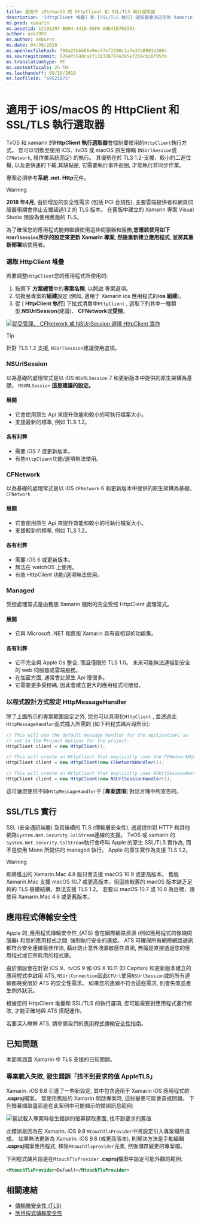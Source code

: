 ```yaml
---
title: 適用于 iOS/macOS 的 HttpClient 和 SSL/TLS 執行選取器
description: '[HttpClient 堆疊] 和 [SSL/TLS 執行] 選取器會決定您的 Xamarin iOS、tvOS 或 macOS 應用程式將使用的 HttpClient 和 SSL/TLS 執行。'
ms.prod: xamarin
ms.assetid: 12101297-BB04-4410-85F0-A0D41B7E6591
author: asb3993
ms.author: amburns
ms.date: 04/20/2018
ms.openlocfilehash: f00a25bbb86e9ec57ef2290c1a7e37a8891e1064
ms.sourcegitcommit: 6264fb540ca1f131328707e295e7259cb10f95fb
ms.translationtype: MT
ms.contentlocale: zh-TW
ms.lasthandoff: 08/16/2019
ms.locfileid: "69521875"
---
```

# <a name="httpclient-and-ssltls-implementation-selector-for-iosmacos"></a>適用于 iOS/macOS 的 HttpClient 和 SSL/TLS 執行選取器

TvOS 和 xamarin 的**HttpClient 執行選取器**會控制要使用的`HttpClient`執行方式。 您可以切換至使用 iOS、tvOS 或 macOS 原生傳輸 (`NSUrlSession`或`CFNetwork`, 視作業系統而定) 的執行。 其優勢在於 TLS 1.2-支援、較小的二進位檔, 以及更快速的下載;其缺點是, 它需要執行事件迴圈, 才能執行非同步作業。

專案必須參考**系統 .net. Http**元件。

> [!WARNING]
> **2018 年4月,** 由於增加的安全性需求 (包括 PCI 合規性), 主要雲端提供者和網頁伺服器預期會停止支援超過1.2 的 TLS 版本。 在舊版中建立的 Xamarin 專案 Visual Studio 預設為使用舊版的 TLS。
>
> 為了確保您的應用程式能夠繼續使用這些伺服器和服務,**您應該使用如下`NSUrlSession`所示的設定來更新 Xamarin 專案, 然後重新建立應用程式, 並將其重新部署**給使用者。

### <a name="selecting-an-httpclient-stack"></a>選取 HttpClient 堆疊

若要調整`HttpClient`您的應用程式所使用的:

1. 按兩下 **方案總管**中的**專案名稱**, 以開啟 專案選項。
2. 切換至專案的**組建**設定 (例如, 適用于 Xamarin ios 應用程式的**ios 組建**)。
3. 從 [ **HttpClient 執行**] 下拉式清單中`HttpClient` , 選取下列其中一種類型:**NSUrlSession**(建議)、 **CFNetwork**或**受控**。

[![從受管理、 CFNetwork 或 NSUrlSession 選擇 HttpClient 實作](http-stack-images/http-xs-sml.png)](http-stack-images/http-xs.png#lightbox)

> [!TIP]
> 針對 TLS 1.2 支援, `NSUrlSession`建議使用選項。

### <a name="nsurlsession"></a>NSUrlSession

以為基礎的處理常式是以 iOS `NSURLSession` 7 和更新版本中提供的原生架構為基礎。 `NSURLSession` 
**這是建議的設定。**

#### <a name="pros"></a>展開

- 它會使用原生 Api 來提升效能和較小的可執行檔案大小。
- 支援最新的標準, 例如 TLS 1.2。

#### <a name="cons"></a>各有利弊

- 需要 iOS 7 或更新版本。
- 有些`HttpClient`功能/選項無法使用。

### <a name="cfnetwork"></a>CFNetwork

以為基礎的處理常式是以 iOS `CFNetwork` 6 和更新版本中提供的原生架構為基礎。 `CFNetwork`

#### <a name="pros"></a>展開

- 它會使用原生 Api 來提升效能和較小的可執行檔案大小。
- 支援較新的標準, 例如 TLS 1.2。

#### <a name="cons"></a>各有利弊

- 需要 iOS 6 或更新版本。
- 無法在 watchOS 上使用。
- 有些 HttpClient 功能/選項無法使用。

### <a name="managed"></a>Managed

受控處理常式是由舊版 Xamarin 隨附的完全受控 HttpClient 處理常式。

#### <a name="pros"></a>展開

- 它與 Microsoft .NET 和舊版 Xamarin 具有最相容的功能集。

#### <a name="cons"></a>各有利弊

- 它不完全與 Apple Os 整合, 而且僅限於 TLS 1.0。 未來可能無法連接到安全的 web 伺服器或雲端服務。
- 在加密方面, 通常會比原生 Api 慢很多。
- 它需要更多受控碼, 因此會建立更大的應用程式可散發。

### <a name="programmatically-setting-the-httpmessagehandler"></a>以程式設計方式設定 HttpMessageHandler

除了上面所示的專案範圍設定之外, 您也可以具現化`HttpClient` , 並透過此`HttpMessageHandler`函式插入所需的 (如下列程式碼片段所示):

```csharp
// This will use the default message handler for the application; as
// set in the Project Options for the project.
HttpClient client = new HttpClient();

// This will create an HttpClient that explicitly uses the CFNetworkHandler
HttpClient client = new HttpClient(new CFNetworkHandler());

// This will create an HttpClient that explicitly uses NSUrlSessionHandler
HttpClient client = new HttpClient(new NSUrlSessionHandler());
```

這可讓您使用不同`HttpMessageHandler`于 [**專案選項**] 對話方塊中所宣告的。

## <a name="ssltls-implementation"></a>SSL/TLS 實行

SSL (安全通訊端層) 及其後續的 TLS (傳輸層安全性), 透過提供對 HTTP 和其他網路`System.Net.Security.SslStream`連線的支援。 TvOS 或 xamarin 的`System.Net.Security.SslStream`執行會呼叫 Apple 的原生 SSL/TLS 實作為, 而不是使用 Mono 所提供的 managed 執行。 Apple 的原生實作為支援 TLS 1.2。

> [!WARNING]
> 即將推出的 Xamarin.Mac 4.8 版只會支援 macOS 10.9 或更高版本。
> 舊版 Xamarin.Mac 支援 macOS 10.7 或更高版本，但這些較舊的 macOS 版本缺乏足夠的 TLS 基礎結構，無法支援 TLS 1.2。 若要以 macOS 10.7 或 10.8 為目標，請使用 Xamarin.Mac 4.6 或更舊版本。

## <a name="app-transport-security"></a>應用程式傳輸安全性

Apple 的_應用程式傳輸安全性_(ATS) 會在網際網路資源 (例如應用程式的後端伺服器) 和您的應用程式之間, 強制執行安全的連接。 ATS 可確保所有網際網路通訊都符合安全連線最佳作法, 藉此防止意外洩漏敏感性資訊, 無論是直接透過您的應用程式或它所耗用的程式庫。

由於預設會在針對 iOS 9、tvOS 9 和 OS X 10.11 (El Capitan) 和更新版本建立的應用程式中啟用 ATS, `NSUrlConnection`因此`CFUrl`使用`NSUrlSession`或的所有連線都將受限於 ATS 的安全性需求。 如果您的連線不符合這些需求, 則會失敗並產生例外狀況。

根據您的 HttpClient 堆疊和 SSL/TLS 的執行選項, 您可能需要對應用程式進行修改, 才能正確地與 ATS 搭配運作。

若要深入瞭解 ATS, 請參閱我們的[應用程式傳輸安全性指南](~/ios/app-fundamentals/ats.md)。

## <a name="known-issues"></a>已知問題

本節將涵蓋 Xamarin 中 TLS 支援的已知問題。

### <a name="project-failed-to-load-with-error-requested-value-appletls-wasnt-found"></a>專案載入失敗, 發生錯誤「找不到要求的值 AppleTLS」

Xamarin. iOS 9.8 引進了一些新設定, 其中包含適用于 Xamarin iOS 應用程式的 **.csproj**檔案。 當使用舊版的 Xamarin 開啟專案時, 這些變更可能會造成問題。 下列螢幕擷取畫面是在此案例中可能顯示的錯誤訊息範例:

![嘗試載入專案時發生錯誤的螢幕擷取畫面, 找不到要求的舊值](http-stack-images/tlserror-xs.png)

此錯誤是因為在 Xamarin. iOS 9.8 `MtouchTlsProvider`中將設定引入專案檔所造成。 如果無法更新為 Xamarin. iOS 9.8 (或更高版本), 則解決方法是手動編輯 **.csproj**檔案應用程式, 移除`MtouchTlsprovider`元素, 然後儲存變更的專案檔。

下列程式碼片段是在`MtouchTlsProvider` **.csproj**檔案中設定可能外觀的範例:

```xml
<MtouchTlsProvider>Default</MtouchTlsProvider>
```

## <a name="related-links"></a>相關連結

- [傳輸層安全性 (TLS)](~/cross-platform/app-fundamentals/transport-layer-security.md)
- [應用程式傳輸安全性](~/ios/app-fundamentals/ats.md)
